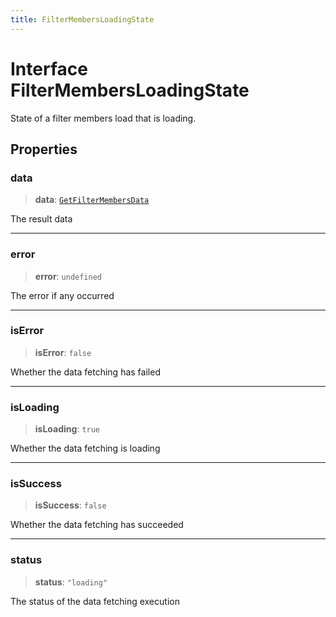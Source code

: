 ```yaml
---
title: FilterMembersLoadingState
---
```


# Interface FilterMembersLoadingState

State of a filter members load that is loading.

## Properties

### data

> **data**: [`GetFilterMembersData`](interface.GetFilterMembersData.md)

The result data

***

### error

> **error**: `undefined`

The error if any occurred

***

### isError

> **isError**: `false`

Whether the data fetching has failed

***

### isLoading

> **isLoading**: `true`

Whether the data fetching is loading

***

### isSuccess

> **isSuccess**: `false`

Whether the data fetching has succeeded

***

### status

> **status**: `"loading"`

The status of the data fetching execution

